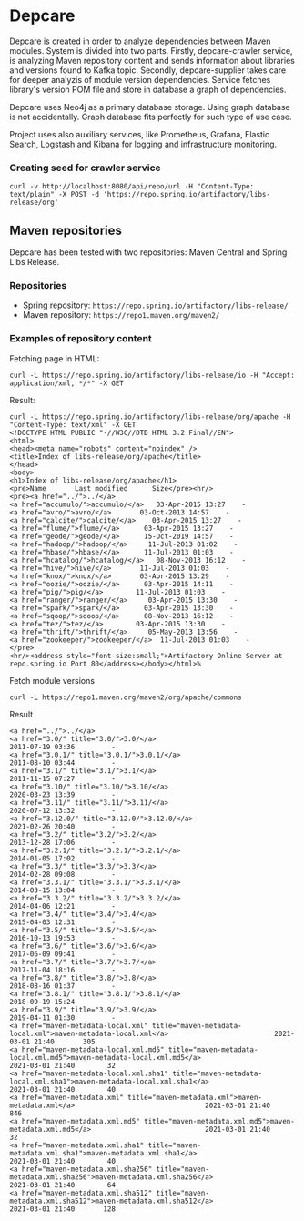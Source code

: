 # Depcare

Depcare is created in order to analyze dependencies between Maven modules. System is divided into two parts.
Firstly, depcare-crawler service, is analyzing Maven repository content and sends information about libraries and versions found to Kafka topic. 
Secondly, depcare-supplier takes care for deeper analyzis of module version dependencies. Service fetches library's version POM file and store in database a graph of dependencies. 

Depcare uses Neo4j as a primary database storage. Using graph database is not accidentally. Graph database fits perfectly for such type of use case.

Project uses also auxiliary services, like Prometheus, Grafana, Elastic Search, Logstash and Kibana for logging and infrastructure monitoring.


### Creating seed for crawler service
```text
curl -v http://localhost:8080/api/repo/url -H "Content-Type: text/plain" -X POST -d 'https://repo.spring.io/artifactory/libs-release/org'
```

## Maven repositories

Depcare has been tested with two repositories: Maven Central and Spring Libs Release. 

### Repositories
* Spring repository:  `https://repo.spring.io/artifactory/libs-release/`
* Maven repository: `https://repo1.maven.org/maven2/`

### Examples of repository content
Fetching page in HTML:
```
curl -L https://repo.spring.io/artifactory/libs-release/io -H "Accept: application/xml, */*" -X GET
```

Result:
```text
curl -L https://repo.spring.io/artifactory/libs-release/org/apache -H "Content-Type: text/xml" -X GET 
<!DOCTYPE HTML PUBLIC "-//W3C//DTD HTML 3.2 Final//EN">
<html>
<head><meta name="robots" content="noindex" />
<title>Index of libs-release/org/apache</title>
</head>
<body>
<h1>Index of libs-release/org/apache</h1>
<pre>Name       Last modified      Size</pre><hr/>
<pre><a href="../">../</a>
<a href="accumulo/">accumulo/</a>   03-Apr-2015 13:27    -
<a href="avro/">avro/</a>       03-Oct-2013 14:57    -
<a href="calcite/">calcite/</a>    03-Apr-2015 13:27    -
<a href="flume/">flume/</a>      03-Apr-2015 13:27    -
<a href="geode/">geode/</a>      15-Oct-2019 14:57    -
<a href="hadoop/">hadoop/</a>     11-Jul-2013 01:02    -
<a href="hbase/">hbase/</a>      11-Jul-2013 01:03    -
<a href="hcatalog/">hcatalog/</a>   08-Nov-2013 16:12    -
<a href="hive/">hive/</a>       11-Jul-2013 01:03    -
<a href="knox/">knox/</a>       03-Apr-2015 13:29    -
<a href="oozie/">oozie/</a>      03-Apr-2015 14:11    -
<a href="pig/">pig/</a>        11-Jul-2013 01:03    -
<a href="ranger/">ranger/</a>     03-Apr-2015 13:30    -
<a href="spark/">spark/</a>      03-Apr-2015 13:30    -
<a href="sqoop/">sqoop/</a>      08-Nov-2013 16:12    -
<a href="tez/">tez/</a>        03-Apr-2015 13:30    -
<a href="thrift/">thrift/</a>     05-May-2013 13:56    -
<a href="zookeeper/">zookeeper/</a>  11-Jul-2013 01:03    -
</pre>
<hr/><address style="font-size:small;">Artifactory Online Server at repo.spring.io Port 80</address></body></html>% 
```

Fetch module versions
```text
curl -L https://repo1.maven.org/maven2/org/apache/commons 
```

Result
```text
<a href="../">../</a>
<a href="3.0/" title="3.0/">3.0/</a>                                           2011-07-19 03:36         -      
<a href="3.0.1/" title="3.0.1/">3.0.1/</a>                                     2011-08-10 03:44         -      
<a href="3.1/" title="3.1/">3.1/</a>                                           2011-11-15 07:27         -      
<a href="3.10/" title="3.10/">3.10/</a>                                        2020-03-23 13:39         -      
<a href="3.11/" title="3.11/">3.11/</a>                                        2020-07-12 13:32         -      
<a href="3.12.0/" title="3.12.0/">3.12.0/</a>                                  2021-02-26 20:40         -      
<a href="3.2/" title="3.2/">3.2/</a>                                           2013-12-28 17:06         -      
<a href="3.2.1/" title="3.2.1/">3.2.1/</a>                                     2014-01-05 17:02         -      
<a href="3.3/" title="3.3/">3.3/</a>                                           2014-02-28 09:08         -      
<a href="3.3.1/" title="3.3.1/">3.3.1/</a>                                     2014-03-15 13:04         -      
<a href="3.3.2/" title="3.3.2/">3.3.2/</a>                                     2014-04-06 12:21         -      
<a href="3.4/" title="3.4/">3.4/</a>                                           2015-04-03 12:31         -      
<a href="3.5/" title="3.5/">3.5/</a>                                           2016-10-13 19:53         -      
<a href="3.6/" title="3.6/">3.6/</a>                                           2017-06-09 09:41         -      
<a href="3.7/" title="3.7/">3.7/</a>                                           2017-11-04 18:16         -      
<a href="3.8/" title="3.8/">3.8/</a>                                           2018-08-16 01:37         -      
<a href="3.8.1/" title="3.8.1/">3.8.1/</a>                                     2018-09-19 15:24         -      
<a href="3.9/" title="3.9/">3.9/</a>                                           2019-04-11 01:30         -      
<a href="maven-metadata-local.xml" title="maven-metadata-local.xml">maven-metadata-local.xml</a>                          2021-03-01 21:40       305      
<a href="maven-metadata-local.xml.md5" title="maven-metadata-local.xml.md5">maven-metadata-local.xml.md5</a>                      2021-03-01 21:40        32      
<a href="maven-metadata-local.xml.sha1" title="maven-metadata-local.xml.sha1">maven-metadata-local.xml.sha1</a>                     2021-03-01 21:40        40      
<a href="maven-metadata.xml" title="maven-metadata.xml">maven-metadata.xml</a>                                2021-03-01 21:40       846      
<a href="maven-metadata.xml.md5" title="maven-metadata.xml.md5">maven-metadata.xml.md5</a>                            2021-03-01 21:40        32      
<a href="maven-metadata.xml.sha1" title="maven-metadata.xml.sha1">maven-metadata.xml.sha1</a>                           2021-03-01 21:40        40      
<a href="maven-metadata.xml.sha256" title="maven-metadata.xml.sha256">maven-metadata.xml.sha256</a>                         2021-03-01 21:40        64      
<a href="maven-metadata.xml.sha512" title="maven-metadata.xml.sha512">maven-metadata.xml.sha512</a>                         2021-03-01 21:40       128 
```

